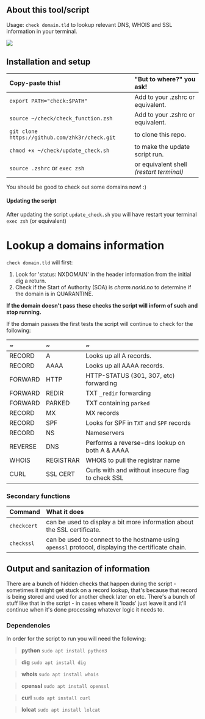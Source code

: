 ## **About this tool/script**
Usage: ```check domain.tld``` to lookup relevant DNS, WHOIS and SSL information in your terminal.

<kbd>
  <img src="https://github.com/zhk3r/check/assets/37957791/45595ed8-8460-4e7a-9a24-b6a66f0e067e">
</kbd>

## **Installation and setup**
| Copy-paste this!                                     | "But to where?" you ask!                      |
| :----------------------------------------------------|:----------------------------------------------|
| ```export PATH="check:$PATH"```                      | Add to your .zshrc or equivalent.             |
| ```source ~/check/check_function.zsh```              | Add to your .zshrc or equivalent.             |
| ```git clone https://github.com/zhk3r/check.git```   | to clone this repo.                           |
| ```chmod +x ~/check/update_check.sh```               | to make the update script run.                |
| ```source .zshrc``` or ```exec zsh```                | or equivalent shell *(restart terminal)*      |

You should be good to check out some domains now! :)

#### Updating the script
After updating the script ```update_check.sh``` you will have restart your terminal ```exec zsh``` (or equivalent)

# **Lookup a domains information**

```check domain.tld``` will first:

1) Look for 'status: NXDOMAIN' in the header information from the initial dig a return.
2) Check if the Start of Authority (SOA) is *charm.norid.no* to determine if the domain is in QUARANTINE.

**If the domain doesn't pass these checks the script will inform of such and stop running.**

If the domain passes the first tests the script will continue to check for the following:

| ~       | ~         | ~                                                 |
| :-------|:----------|:--------------------------------------------------|
| RECORD  | A         | Looks up all A records.                           |
| RECORD  | AAAA      | Looks up all AAAA records.                        |
| FORWARD | HTTP      | HTTP-STATUS (301, 307, etc) forwarding            |
| FORWARD | REDIR     | TXT ```_redir``` forwarding                       |
| FORWARD | PARKED    | TXT containing ```parked```                       |
| RECORD  | MX        | MX records                                        |
| RECORD  | SPF       | Looks for SPF in ```TXT``` and ```SPF``` records  |
| RECORD  | NS        | Nameservers                                       |
| REVERSE | DNS       | Performs a reverse-dns lookup on both A & AAAA    |
| WHOIS   | REGISTRAR | WHOIS to pull the registrar name                  |
| CURL    | SSL CERT  | Curls with and without insecure flag to check SSL |

  ### Secondary functions

  | Command         | What it does
  | :---------------| :------------------------------------------------------------------------------------------------------|
  | ```checkcert``` | can be used to display a bit more information about the SSL certificate.                               |
  | ```checkssl```  | can be used to connect to the hostname using ```openssl``` protocol, displaying the certificate chain. |

## **Output and sanitazion of information**

There are a bunch of hidden checks that happen during the script - sometimes it might get stuck on a record lookup, that's because that record is being stored and used for another check later on etc. There's a bunch of stuff like that in the script - in cases where it 'loads' just leave it and it'll continue when it's done processing whatever logic it needs to.

### **Dependencies**

In order for the script to run you will need the following:

> **python** ```sudo apt install python3```

> **dig** ```sudo apt install dig```

> **whois** ```sudo apt install whois```

> **openssl** ```sudo apt install openssl```

> **curl** ```sudo apt install curl```

> **lolcat** ```sudo apt install lolcat```

